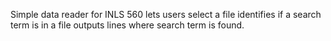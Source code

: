 Simple data reader for INLS 560 
lets users select a file
identifies if a search term is in a file 
outputs lines where search term is found.
